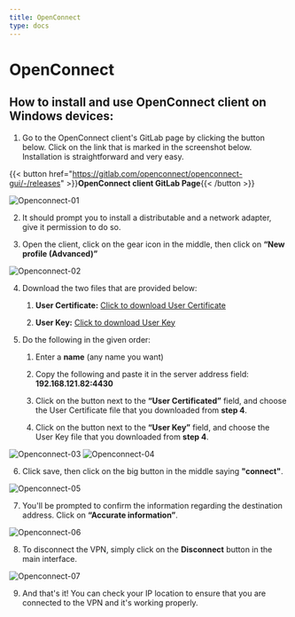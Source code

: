 ```yaml
---
title: OpenConnect
type: docs
---
```


# OpenConnect

## How to install and use OpenConnect client on Windows devices:

1. Go to the OpenConnect client's GitLab page by clicking the button below. Click on the link that is marked in the screenshot below. Installation is straightforward and very easy.

{{< button href="https://gitlab.com/openconnect/openconnect-gui/-/releases" >}}**OpenConnect client GitLab Page**{{< /button >}}

![Openconnect-01](/images/windows-oc-01.png)

2. It should prompt you to install a distributable and a network adapter, give it permission to do so.

3. Open the client, click on the gear icon in the middle, then click on **“New profile (Advanced)”**

![Openconnect-02](/images/windows-oc-02.png)

4. Download the two files that are provided below:

	1. **User Certificate:** [Click to download User Certificate](/testuser-User-Certificate.pem)

	2. **User Key:** [Click to download User Key](/testuser-User-Key.pem)

5. Do the following in the given order:

	1. Enter a **name** (any name you want)

	2. Copy the following and paste it in the server address field: **192.168.121.82:4430**

	3. Click on the button next to the **“User Certificated”** field, and choose the User Certificate file that you downloaded from **step 4**.

	4. Click on the button next to the **“User Key”** field, and choose the User Key  file that you downloaded from **step 4**.

![Openconnect-03](/images/windows-oc-03.png)
![Openconnect-04](/images/windows-oc-04.png)

6. Click save, then click on the big button in the middle saying **"connect"**.

![Openconnect-05](/images/windows-oc-05.png)

7. You'll be prompted to confirm the information regarding the destination address. Click on **“Accurate information”**.

![Openconnect-06](/images/windows-oc-06.png)

8. To disconnect the VPN, simply click on the **Disconnect** button in the main interface.

![Openconnect-07](/images/windows-oc-08.png)

9. And that's it! You can check your IP location to ensure that you are connected to the VPN and it's working properly.